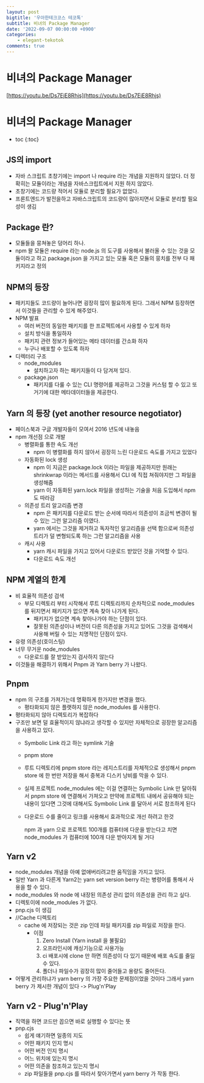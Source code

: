 ```yaml
---
layout: post
bigtitle: '우아한테크코스 테코톡'
subtitle: 비녀의 Package Manager
date: '2022-09-07 00:00:00 +0900'
categories:
    - elegant-tekotok
comments: true
---
```


# 비녀의 Package Manager
[https://youtu.be/Ds7EjE8Rhjs](https://youtu.be/Ds7EjE8Rhjs)

# 비녀의 Package Manager
* toc
{:toc}

## JS의 import
+ 자바 스크립트 초창기에는 import 나 require 라는 개념을 지원하지 않았다. 더 정확히는 모듈이라는 개념을 자바스크립트에서 지원 하지 않았다.
+ 초창기에는 코드량 적어서 모듈로 분리할 필요가 없었다.
+ 프론트엔드가 발전을하고 자바스크립트의 코드량이 많아지면서 모듈로 분리할 필요성이 생김

## Package 란?
+ 모듈들을 뭉쳐놓은 덩어리 하나.
+ npm 왈 모듈은 require 라는 node.js 의 도구를 사용해서 불러올 수 있는 것을 모듈이라고 하고 package.json 을 가지고 있는 모듈 혹은 모듈의 뭉치를 전부 다 패키지라고 정의

## NPM의 등장
+ 패키지들도 코드량이 늘어나면 굉장히 많이 필요하게 된다. 그래서 NPM 등장하면서 이것들을 관리할 수 있게 해주었다.
+ NPM 발표
  + 여러 버전의 동일한 패키지를 한 프로젝트에서 사용할 수 있게 하자
  + 설치 방식을 통일하자
  + 패키지 관련 정보가 들어있는 메타 데이터를 간소화 하자
  + 누구나 배포할 수 있도록 하자
+ 디렉터리 구조
  + node_modules
    + 설치하고자 하는 패키지들이 다 담겨져 있다.
  + package.json
    + 패키지를 다룰 수 있는 CLI 명령어를 제공하고 그것을 커스텀 할 수 있고 또 거기에 대한 메타데이터들을 제공한다.

## Yarn 의 등장 (yet another resource negotiator)
+ 페이스북과 구글 개발자들이 모여서 2016 년도에 내놓음
+ npm 개선점 으로 개발
  + 병렬화를 통한 속도 개선
    + npm 이 병렬화를 하지 않아서 굉장히 느린 다운로드 속도를 가지고 있었다
  + 자동화된 lock 생성
    + npm 이 지금은 package.lock 이라는 파일을 제공하지만 원래는 shrinkwrap 이라는 메서드를 사용해서 CLI 에 직접 쳐줘야지만 그 파일을 생성해줌
    + yarn 이 자동화된 yarn.lock 파일을 생성하는 기술을 처음 도입해서 npm 도 따라감
  + 의존성 트리 알고리즘 변경
    + npm 은 패키지를 다운로드 받는 순서에 따라서 의존성이 조금씩 변경이 될 수 있는 그런 알고리즘 이였다.
    + yarn 에서는 그것을 제거하고 독자적인 알고리즘을 선택 함으로써 의존성 트리가 덜 변형되도록 하는 그런 알고리즘을 사용
  + 캐시 사용
    + yarn 캐시 파일을 가지고 있어서 다운로드 받았던 것을 기억할 수 있다.
    + 다운로드 속도 개선

## NPM 계열의 한계
+ 비 효율적 의존성 검색
  + 부모 디렉토리 부터 시작해서 루트 디렉토리까지 순차적으로 node_modules 를 뒤지면서 패키지가 없으면 계속 찾아 나가게 된다. 
    + 패키지가 없으면 계속 찾아나가야 하는 단점이 있다.
    + 잘못된 의존성이나 버전이 다른 의존성을 가지고 있어도 그것을 검색해서 사용해 버릴 수 있는 치명적인 단점이 있다.
+ 유령 의존성(호이스팅)
+ 너무 무거운 node_modules
  + 다운로드를 잘 받았는지 검사하지 않는다
+ 이것들을 해결하기 위해서 Pnpm 과 Yarn berry 가 나왔다.

## Pnpm
+ npm 의 구조를 가져가는데 명확하게 한가지만 변경을 했다.
  + 평타화되지 않은 플랫하지 않은 node_modules 를 사용한다.
+  평타화되지 않아 디렉토리가 복잡하다 
  + 구조만 보면 덜 효율적이지 않냐라고 생각할 수 있지만 자체적으로 굉장한 알고리즘을 사용하고 있다.
    + Symbolic Link 라고 하는 symlink 기술
    + pnpm store
    + 루트 디렉토리에 pnpm store 라는 레지스트리를 자체적으로 생성해서 pnpm store 에 한 번만 저장을 해서 중복과 디스키 낭비를 막을 수 있다. 
    + 실제 프로젝트 node_modules 에는 이걸 연결하는 Symbolic Link 만 달아줘서 pnpm store 에 연결해서 가져오고 만약에 프로젝트 내에서 공유해야 되는 내용이 있다면 그것에 대해서도 Symbolic Link 를 달아서 서로 참조하게 된다
    + 다운로드 수를 줄이고 링크를 사용해서 효과적으로 개선 하려고 한것 

      npm 과 yarn 으로 프로젝트 100개를 컴퓨터에 다운을 받는다고 치면 node_modules 가 컴퓨터에 100개 다운 받아지게 될 거다

## Yarn v2 
+ node_modules 개념을 아예 없애버리려고한 움직임을 가지고 있다.
+ 일반 Yarn 과 다른게 Yarn2는 yarn set version berry 라는 병령어를 통해서 사용을 할 수 있다.
+ node_modules 와 node 에 내장된 의존성 관리 없이 의존성을 관리 하고 싶다. 
+ 디렉토이에 node_modules 가 없다.
+ pnp.cjs 이 생김 
+ //Cache 디렉토리
  + cache 에 저장되는 것은 zip 인데  파일 패키지를 zip 파일로 저장을 한다.
    + 이점
      1. Zero Install (Yarn install 을 불필요)
      2. 오프라인시에 캐싱기능으로 사용가능
      3. ci 배포시에 clone 만 하면 의존성이 다 있기 때문에 배포 속도를 줄일 수 있다.
      4. 폴더나 파일수가 굉장히 많이 줄어들고 용량도 줄어든다. 
+ 어떻게 관리하냐가 yarn berry 의 가장 주요한 문제점이었을 것이다 그래서 yarn berry 가 제시한 개념이 있다 ->  Plug'n'Play 

## Yarn v2 - Plug'n'Play
+ 직역을 하면 코드만 꼽으면 바로 실행할 수 있다는 뜻
+ pnp.cjs 
  + 쉽게 얘기하면 일종의 지도 
  + 어떤 패키지 인지 명시 
  + 어떤 버전 인지 명시
  + 어느 위치에 있는지 명시
  + 어떤 의존을 참조하고 있는지 명시
  + zip 파일들을 pnp.cjs 를 따라서 찾아가면서 yarn berry 가 작동 한다.


      





